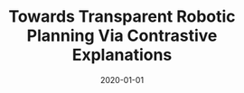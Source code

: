 ---
title: "Towards Transparent Robotic Planning Via Contrastive Explanations"
date: 2020-01-01
venue: "IEEE/RSJ International Conference on Intelligent Robots and Systems, IROS 2020, Las Vegas, NV, USA, October 24, 2020 - January 24, 2021"
paperurl: https://doi.org/10.1109/IROS45743.2020.9341773
authors: "Shenghui Chen, Kayla Boggess and Lu Feng"
---